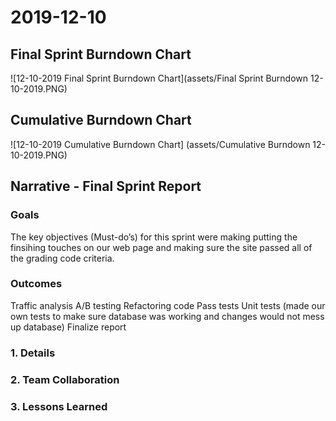 # 2019-12-10
## Final Sprint Burndown Chart

![12-10-2019 Final Sprint Burndown Chart](assets/Final Sprint Burndown 12-10-2019.PNG)

## Cumulative Burndown Chart

![12-10-2019 Cumulative Burndown Chart] (assets/Cumulative Burndown 12-10-2019.PNG)

## Narrative - Final Sprint Report

### Goals
The key objectives (Must-do’s) for this sprint were making putting the finsihing touches on our web page and making sure the site passed all of the grading code criteria.

### Outcomes
Traffic analysis
A/B testing
Refactoring code
Pass tests
Unit tests (made our own tests to make sure database was working and changes would not mess up database)
Finalize report

### 1. Details


### 2. Team Collaboration


### 3. Lessons Learned

